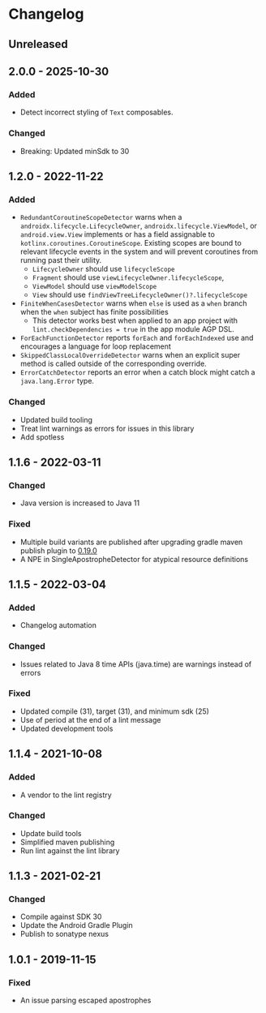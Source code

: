 # Changelog

## Unreleased

## 2.0.0 - 2025-10-30
### Added
- Detect incorrect styling of `Text` composables.

### Changed
- Breaking: Updated minSdk to 30

## 1.2.0 - 2022-11-22
### Added
- `RedundantCoroutineScopeDetector` warns when a `androidx.lifecycle.LifecycleOwner`, `androidx.lifecycle.ViewModel`, or `android.view.View` implements or has a field assignable to `kotlinx.coroutines.CoroutineScope`.
  Existing scopes are bound to relevant lifecycle events in the system and will prevent coroutines from running past their utility.
  - `LifecycleOwner` should use `lifecycleScope`
  - `Fragment` should use `viewLifecycleOwner.lifecycleScope`,
  - `ViewModel` should use `viewModelScope`
  - `View` should use `findViewTreeLifecycleOwner()?.lifecycleScope`
- `FiniteWhenCasesDetector` warns when `else` is used as a `when` branch when the `when` subject has finite possibilities
  - This detector works best when applied to an app project with `lint.checkDependencies = true` in the app module AGP DSL.
- `ForEachFunctionDetector` reports `forEach` and `forEachIndexed` use and encourages a language for loop replacement
- `SkippedClassLocalOverrideDetector` warns when an explicit super method is called outside of the corresponding override.
- `ErrorCatchDetector` reports an error when a catch block might catch a `java.lang.Error` type.

### Changed
- Updated build tooling
- Treat lint warnings as errors for issues in this library
- Add spotless

## 1.1.6 - 2022-03-11
### Changed
- Java version is increased to Java 11

### Fixed
- Multiple build variants are published after upgrading gradle maven publish plugin to [0.19.0](https://github.com/vanniktech/gradle-maven-publish-plugin/blob/master/CHANGELOG.md#version-0190-2022-02-26)
- A NPE in SingleApostropheDetector for atypical resource definitions

## 1.1.5 - 2022-03-04
### Added
- Changelog automation

### Changed
- Issues related to Java 8 time APIs (java.time) are warnings instead of errors

### Fixed
- Updated compile (31), target (31), and minimum sdk (25)
- Use of period at the end of a lint message
- Updated development tools

## 1.1.4 - 2021-10-08
### Added
- A vendor to the lint registry

### Changed
- Update build tools
- Simplified maven publishing
- Run lint against the lint library

## 1.1.3 - 2021-02-21
### Changed
- Compile against SDK 30
- Update the Android Gradle Plugin
- Publish to sonatype nexus

## 1.0.1 - 2019-11-15
### Fixed
- An issue parsing escaped apostrophes
